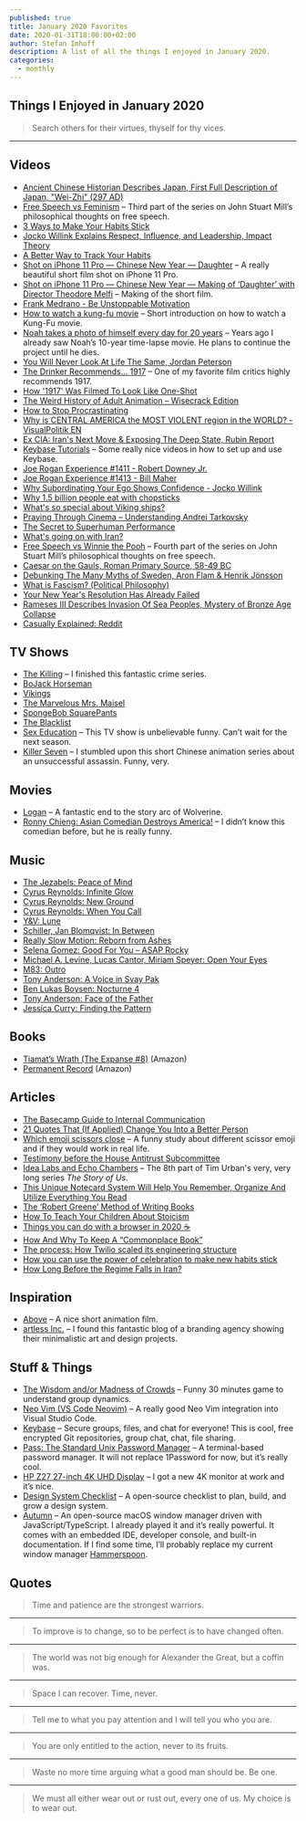 ```yaml
---
published: true
title: January 2020 Favorites
date: 2020-01-31T18:00:00+02:00
author: Stefan Imhoff
description: A list of all the things I enjoyed in January 2020.
categories:
  - monthly
---
```


## Things I Enjoyed in January 2020

<Blockquote author="Benjamin Franklin">

Search others for their virtues, thyself for thy vices.

</Blockquote>

---

## Videos

- [Ancient Chinese Historian Describes Japan, First Full Description of Japan, "Wei-Zhi" (297 AD)](https://youtu.be/5kvcALPPZoI)
- [Free Speech vs Feminism](https://youtu.be/qZUBUUZpm2g) – Third part of the series on John Stuart Mill’s philosophical thoughts on free speech.
- [3 Ways to Make Your Habits Stick](https://youtu.be/C1TSpcnNtEs)
- [Jocko Willink Explains Respect, Influence, and Leadership, Impact Theory](https://youtu.be/wxKVYiNIKZk)
- [A Better Way to Track Your Habits](https://youtu.be/0bxIg3M_MHY)
- [Shot on iPhone 11 Pro — Chinese New Year — Daughter](https://youtu.be/bvtwWhKdxhM) – A really beautiful short film shot on iPhone 11 Pro.
- [Shot on iPhone 11 Pro — Chinese New Year — Making of ‘Daughter’ with Director Theodore Melfi](https://youtu.be/dj6Lw7jnqBI) – Making of the short film.
- [Frank Medrano - Be Unstoppable Motivation](https://youtu.be/6QM1WZMd5do)
- [How to watch a kung-fu movie](https://youtu.be/e0_2VLw32VU) – Short introduction on how to watch a Kung-Fu movie.
- [Noah takes a photo of himself every day for 20 years](https://youtu.be/wAIZ36GI4p8) – Years ago I already saw Noah’s 10-year time-lapse movie. He plans to continue the project until he dies.
- [You Will Never Look At Life The Same, Jordan Peterson](https://youtu.be/r-oNXuLDIfU)
- [The Drinker Recommends... 1917](https://youtu.be/Gd9SUz7CRLw) – One of my favorite film critics highly recommends 1917.
- [How '1917' Was Filmed To Look Like One-Shot](https://youtu.be/kMBnvz-dEXw)
- [The Weird History of Adult Animation – Wisecrack Edition](https://youtu.be/9Svu9jmKrzg)
- [How to Stop Procrastinating](https://youtu.be/km4pOGd_lHw)
- [Why is CENTRAL AMERICA the MOST VIOLENT region in the WORLD? - VisualPolitik EN](https://youtu.be/J1H8MNv2_fE)
- [Ex CIA: Iran's Next Move & Exposing The Deep State, Rubin Report](https://youtu.be/0w3lNhNh7Kc)
- [Keybase Tutorials](https://www.youtube.com/playlist?list=PL8apXttwwN4mjbkEs4WH8I0C2zQ0H8q6R) – Some really nice videos in how to set up and use Keybase.
- [Joe Rogan Experience #1411 - Robert Downey Jr.](https://youtu.be/d5XTDmm0KUQ)
- [Joe Rogan Experience #1413 - Bill Maher](https://youtu.be/-KQGZa773sI)
- [Why Subordinating Your Ego Shows Confidence - Jocko Willink](https://youtu.be/b6vHa3lRo4g)
- [Why 1.5 billion people eat with chopsticks](https://youtu.be/tSciinXdGhI)
- [What's so special about Viking ships?](https://youtu.be/kge0c2mNmRQ)
- [Praying Through Cinema – Understanding Andrei Tarkovsky](https://youtu.be/gNezdOlS-aw)
- [The Secret to Superhuman Performance](https://youtu.be/kj1hLFSORTQ)
- [What's going on with Iran?](https://youtu.be/5CL8nGQIbmk)
- [Free Speech vs Winnie the Pooh](https://youtu.be/MM4Slc6Ix5w) – Fourth part of the series on John Stuart Mill’s philosophical thoughts on free speech.
- [Caesar on the Gauls, Roman Primary Source, 58-49 BC](https://youtu.be/ZdXRnLHL65k)
- [Debunking The Many Myths of Sweden, Aron Flam & Henrik Jönsson](https://youtu.be/mpRBfoQRdpY)
- [What is Fascism? (Political Philosophy)](https://youtu.be/ki8Hib735Cs)
- [Your New Year's Resolution Has Already Failed](https://youtu.be/NVGuFdX5guE)
- [Rameses III Describes Invasion Of Sea Peoples, Mystery of Bronze Age Collapse](https://youtu.be/01eyTLfFJqQ)
- [Casually Explained: Reddit](https://youtu.be/Uy9V_v-XV8Q)

## TV Shows

- [The Killing](https://www.themoviedb.org/tv/34415-the-killing) <Flag label="3" /> <Flag label="4" /> <PrimeVideoFlag id="B078YDMGV8" /> – I finished this fantastic crime series.
- [BoJack Horseman](https://www.themoviedb.org/tv/61222-bojack-horseman) <Flag label="6" /> <NetflixFlag id="70300800" />
- [Vikings](https://www.themoviedb.org/tv/44217-vikings) <Flag label="6" /> <PrimeVideoFlag id="B082B6YH4Y" />
- [The Marvelous Mrs. Maisel](https://www.themoviedb.org/tv/70796-the-marvelous-mrs-maisel) <Flag label="3" /> <PrimeVideoFlag id="B08287TSDC" />
- [SpongeBob SquarePants](https://www.themoviedb.org/tv/387-spongebob-squarepants) <Flag label="3" /> <PrimeVideoFlag id="B019HS0L2W" />
- [The Blacklist](https://www.themoviedb.org/tv/46952-the-blacklist) <Flag label="6" /> <NetflixFlag id="70281312" />
- [Sex Education](https://www.themoviedb.org/tv/81356-sex-education) <Flag label="2" /> <NetflixFlag id="80197526" /> – This TV show is unbelievable funny. Can’t wait for the next season.
- [Killer Seven](https://www.themoviedb.org/tv/79141) <Flag label="1" /> <NetflixFlag id="81156880" /> – I stumbled upon this short Chinese animation series about an unsuccessful assassin. Funny, very.

## Movies

- [Logan](https://www.themoviedb.org/movie/263115-logan) <NetflixFlag id="80149316" /> – A fantastic end to the story arc of Wolverine.
- [Ronny Chieng: Asian Comedian Destroys America!](https://www.themoviedb.org/movie/649802-ronny-chieng-asian-comedian-destroys-america) <NetflixFlag id="81070659" /> – I didn’t know this comedian before, but he is really funny.

## Music

- [The Jezabels: Peace of Mind](https://open.spotify.com/track/4UDHKFWV4WZRTtXrMCJcFM)
- [Cyrus Reynolds: Infinite Glow](https://open.spotify.com/track/4fb1Wlpwr9CrYByKHxCAst)
- [Cyrus Reynolds: New Ground](https://open.spotify.com/track/4oAs5SiF9MiL9ustOuxYGd)
- [Cyrus Reynolds: When You Call](https://open.spotify.com/track/3JmZubGBTAjUWfS4nRzfua)
- [Y&V: Lune](https://open.spotify.com/track/6ezQYXn4Zze0X8vcDrI60s)
- [Schiller, Jan Blomqvist: In Between](https://open.spotify.com/track/3CLT24AuQ7veKu43RaXzeJ)
- [Really Slow Motion: Reborn from Ashes](https://open.spotify.com/track/1usfQA5wxq6TS9JbH18wCe)
- [Selena Gomez: Good For You – ASAP Rocky](https://open.spotify.com/track/5XfywqPX6XBOdYQNbOaQvy)
- [Michael A. Levine, Lucas Cantor, Miriam Speyer: Open Your Eyes](https://open.spotify.com/track/3F7HcFsN4xtZ2jA5CFyHhr)
- [M83: Outro](https://open.spotify.com/track/1s9i7W8zx7Nxx78MUIsvjV)
- [Tony Anderson: A Voice in Svay Pak](https://open.spotify.com/track/0f2OaKuRvGcYL3XAaeB4Fz)
- [Ben Lukas Boysen: Nocturne 4](https://open.spotify.com/track/4S8YLm7DB60WJYGKmvbuF0)
- [Tony Anderson: Face of the Father](https://open.spotify.com/track/5fUnxoniymZnjmykCdeOVt)
- [Jessica Curry: Finding the Pattern](https://open.spotify.com/track/4u2qyRFTBYm3Se02t0Ki7d)

## Books

- [Tiamat’s Wrath (The Expanse #8)](https://www.goodreads.com/book/show/28335698-tiamat-s-wrath) (<AffiliateLink asin="0316332879">Amazon</AffiliateLink>)
- [Permanent Record](https://www.goodreads.com/book/show/46223297-permanent-record) (<AffiliateLink asin="152903566X">Amazon</AffiliateLink>)

<Row variant="variable" minWidth="110px" marginBottom>
  <AmazonBook asin="0316332879" size="large" />
  <AmazonBook asin="152903566X" size="large" />
</Row>

## Articles

- [The Basecamp Guide to Internal Communication](https://basecamp.com/guides/how-we-communicate)
- [21 Quotes That (If Applied) Change You Into a Better Person](https://ryanholiday.net/21-quotes-that-if-applied-change-you-into-a-better-person/)
- [Which emoji scissors close](https://wh0.github.io/2020/01/02/scissors.html) – A funny study about different scissor emoji and if they would work in real life.
- [Testimony before the House Antitrust Subcommittee](https://m.signalvnoise.com/testimony-before-the-house-antitrust-subcommittee/)
- [Idea Labs and Echo Chambers](https://waitbutwhy.com/2019/10/idea-labs-echo-chambers.html) – The 8th part of Tim Urban's very, very long series _The Story of Us_.
- [This Unique Notecard System Will Help You Remember, Organize And Utilize Everything You Read](https://medium.com/@RyanHoliday/this-unique-notecard-system-will-help-you-remember-organize-and-utilize-everything-you-read-9f3ddabaa3c)
- [The ‘Robert Greene’ Method of Writing Books](https://medium.com/@paulorrj/the-robert-greene-method-of-writing-books-e175ade04897)
- [How To Teach Your Children About Stoicism](https://dailystoic.com/teach-children-stoicism/)
- [Things you can do with a browser in 2020 ☕️](https://github.com/luruke/browser-2020)
- [How And Why To Keep A “Commonplace Book”](https://ryanholiday.net/how-and-why-to-keep-a-commonplace-book/)
- [The process: How Twilio scaled its engineering structure](https://increment.com/teams/how-twilio-scaled-its-engineering-structure/)
- [How you can use the power of celebration to make new habits stick](https://ideas.ted.com/how-you-can-use-the-power-of-celebration-to-make-new-habits-stick/)
- [How Long Before the Regime Falls in Iran?](https://quillette.com/2020/01/20/how-long-before-the-regime-falls-in-iran/)

## Inspiration

- [Above](https://www.behance.net/gallery/84527535/ABOVE) – A nice short animation film.
- [artless Inc.](http://www.artless.co.jp/alog/) – I found this fantastic blog of a branding agency showing their minimalistic art and design projects.

## Stuff & Things

- [The Wisdom and/or Madness of Crowds](https://ncase.me/crowds/) – Funny 30 minutes game to understand group dynamics.
- [Neo Vim (VS Code Neovim)](https://github.com/asvetliakov/vscode-neovim) – A really good Neo Vim integration into Visual Studio Code.
- [Keybase](https://keybase.io/) – Secure groups, files, and chat for everyone! This is cool, free encrypted Git repositories, group chat, chat, file sharing.
- [Pass: The Standard Unix Password Manager](https://www.passwordstore.org/) – A terminal-based password manager. It will not replace 1Password for now, but it’s really cool.
- [HP Z27 27-inch 4K UHD Display](https://store.hp.com/us/en/pdp/hp-z27-27-inch-4k-uhd-display) – I got a new 4K monitor at work and it’s nice.
- [Design System Checklist](https://designsystemchecklist.com/) – A open-source checklist to plan, build, and grow a design system.
- [Autumn](https://apandhi.github.io/Autumn/) – An open-source macOS window manager driven with JavaScript/TypeScript. I already played it and it’s really powerful. It comes with an embedded IDE, developer console, and built-in documentation. If I find some time, I’ll probably replace my current window manager [Hammerspoon](https://www.hammerspoon.org/).

## Quotes

<Blockquote author="Leo Tolstoy">

Time and patience are the strongest warriors.

</Blockquote>

---

<Blockquote author="Winston Churchill">

To improve is to change, so to be perfect is to have changed often.

</Blockquote>

---

<Blockquote author="Juvenal">

The world was not big enough for Alexander the Great, but a coffin was.

</Blockquote>

---

<Blockquote author="Napoleon Bonaparte">

Space I can recover. Time, never.

</Blockquote>

---

<Blockquote author="Jose Ortega y Gasset">

Tell me to what you pay attention and I will tell you who you are.

</Blockquote>

---

<Blockquote author="Bhagavad Gita">

You are only entitled to the action, never to its fruits.

</Blockquote>

---

<Blockquote author="Marcus Aurelius">

Waste no more time arguing what a good man should be. Be one.

</Blockquote>

---

<Blockquote author="Theodore Roosevelt">

We must all either wear out or rust out, every one of us. My choice is to wear out.

</Blockquote>
